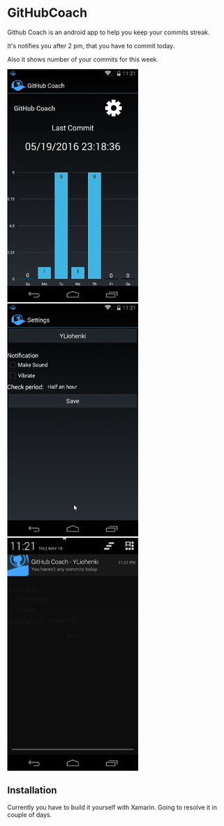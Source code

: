 # GitHubCoach
Github Coach is an android app to help you keep your commits streak.

It's notifies you after 2 pm, that you have to commit today.

Also it shows number of your commits for this week.

![Screenshot 1](screenshots/screen1.png)
![Screenshot 2](screenshots/screen2.png)
![Screenshot 3](screenshots/screen3.png)

## Installation

Currently you have to build it yourself with Xamarin. Going to resolve it in couple of days.

